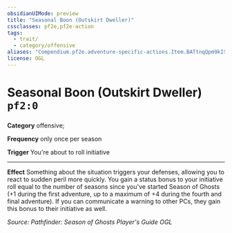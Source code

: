 ```yaml
---
obsidianUIMode: preview
title: "Seasonal Boon (Outskirt Dweller)"
cssclasses: pf2e,pf2e-action
tags:
  - trait/
  - category/offensive
aliases: "Compendium.pf2e.adventure-specific-actions.Item.BATtnqQpm9kISgv1"
license: OGL
---
```

# Seasonal Boon (Outskirt Dweller) `pf2:0`

### 

**Category** offensive; 




**Frequency** only once per season

**Trigger** You're about to roll initiative

* * *

**Effect** Something about the situation triggers your defenses, allowing you to react to sudden peril more quickly. You gain a status bonus to your initiative roll equal to the number of seasons since you've started Season of Ghosts (+1 during the first adventure, up to a maximum of +4 during the fourth and final adventure). If you can communicate a warning to other PCs, they gain this bonus to their initiative as well.

*Source: Pathfinder: Season of Ghosts Player's Guide*
*OGL*